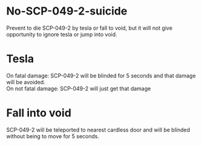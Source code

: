 # No-SCP-049-2-suicide
Prevent to die SCP-049-2 by tesla or fall to void, but it will not give opportunity to ignore tesla or jump into void.

# Tesla 
On fatal damage: SCP-049-2 will be blinded for 5 seconds and that damage will be avoided.  
On not fatal damage: SCP-049-2 will just get that damage

# Fall into void
SCP-049-2 will be teleported to nearest cardless door and will be blinded without being to move for 5 seconds.
